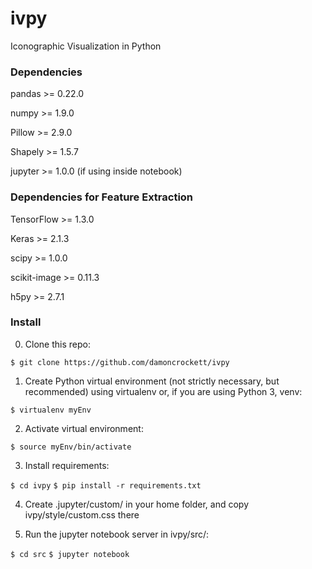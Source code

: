 # ivpy
Iconographic Visualization in Python

### Dependencies 

pandas >= 0.22.0

numpy >= 1.9.0

Pillow >= 2.9.0

Shapely >= 1.5.7

jupyter >= 1.0.0 (if using inside notebook)

### Dependencies for Feature Extraction

TensorFlow >= 1.3.0

Keras >= 2.1.3

scipy >= 1.0.0

scikit-image >= 0.11.3

h5py >= 2.7.1

### Install

0. Clone this repo:

`$ git clone https://github.com/damoncrockett/ivpy`

1. Create Python virtual environment (not strictly necessary, but recommended) using virtualenv or, if you are using Python 3, venv:

`$ virtualenv myEnv`

2. Activate virtual environment:

`$ source myEnv/bin/activate`

3. Install requirements:


`$ cd ivpy`
`$ pip install -r requirements.txt`

4. Create .jupyter/custom/ in your home folder, and copy ivpy/style/custom.css there

5. Run the jupyter notebook server in ivpy/src/:

`$ cd src`
`$ jupyter notebook`
